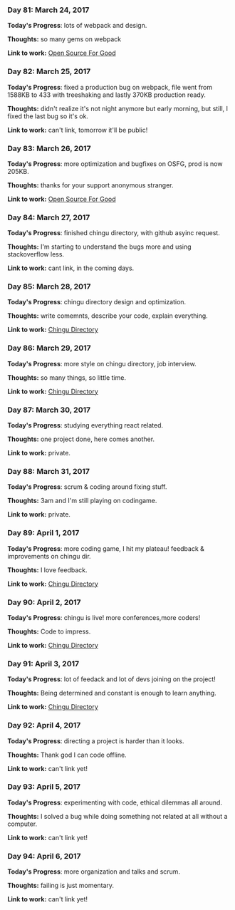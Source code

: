 ### Day 81: March 24, 2017

**Today's Progress**: lots of webpack and design.

**Thoughts:** so many gems on webpack

**Link to work:** [Open Source For Good](https://github.com/freeCodeCamp/open-source-for-good-directory)

### Day 82: March 25, 2017

**Today's Progress**: fixed a production bug on webpack, file went from 1588KB to 433 with treeshaking and lastly 370KB production ready.

**Thoughts:**  didn't realize it's not night anymore but early morning, but still, I fixed the last bug so it's ok.

**Link to work:** can't link, tomorrow it'll be public!

### Day 83: March 26, 2017

**Today's Progress**: more optimization and bugfixes on OSFG, prod is now 205KB.

**Thoughts:** thanks for your support anonymous stranger.

**Link to work:** [Open Source For Good](https://github.com/freeCodeCamp/open-source-for-good-directory)

### Day 84: March 27, 2017

**Today's Progress**: finished chingu directory, with github asyinc request.

**Thoughts:** I'm starting to understand the bugs more and using stackoverflow less.

**Link to work:** cant link, in the coming days.

### Day 85: March 28, 2017

**Today's Progress**: chingu directory design and optimization.

**Thoughts:** write comemnts, describe your code, explain everything.

**Link to work:** [Chingu Directory](https://github.com/Chingu-cohorts/chingu-directory)

### Day 86: March 29, 2017

**Today's Progress**: more style on chingu directory, job interview.

**Thoughts:** so many things, so little time.

**Link to work:** [Chingu Directory](https://github.com/Chingu-cohorts/chingu-directory)

### Day 87: March 30, 2017

**Today's Progress**: studying everything react related.

**Thoughts:** one project done, here comes another.

**Link to work:** private.

### Day 88: March 31, 2017

**Today's Progress**: scrum & coding around fixing stuff.

**Thoughts:** 3am and I'm still playing on codingame.

**Link to work:** private.

### Day 89: April 1, 2017

**Today's Progress**: more coding game, I hit my plateau! feedback & improvements on chingu dir.

**Thoughts:** I love feedback.

**Link to work:** [Chingu Directory](https://github.com/Chingu-cohorts/chingu-directory)

### Day 90: April 2, 2017

**Today's Progress**: chingu is live! more conferences,more coders!

**Thoughts:** Code to impress.

**Link to work:** [Chingu Directory](https://github.com/Chingu-cohorts/chingu-directory)

### Day 91: April 3, 2017

**Today's Progress**: lot of feedack and lot of devs joining on the project!

**Thoughts:** Being determined and constant is enough to learn anything.

**Link to work:** [Chingu Directory](https://github.com/Chingu-cohorts/chingu-directory)

### Day 92: April 4, 2017

**Today's Progress**: directing a project is harder than it looks.

**Thoughts:** Thank god I can code offline.

**Link to work:** can't link yet!

### Day 93: April 5, 2017

**Today's Progress**: experimenting with code, ethical dilemmas all around.

**Thoughts:** I solved a bug while doing something not related at all without a computer.

**Link to work:** can't link yet!

### Day 94: April 6, 2017

**Today's Progress**: more organization and talks and scrum.

**Thoughts:** failing is just momentary.

**Link to work:** can't link yet!
